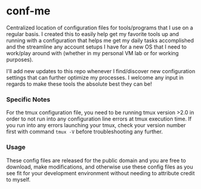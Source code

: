 # conf-me
Centralized location of configuration files for tools/programs that I use on a regular basis. I created this to easily help get my favorite tools up and running with a configuration that helps me get my daily tasks accomplished and the streamline any account setups I have for a new OS that I need to work/play around with (whether in my personal VM lab or for working purposes).

I'll add new updates to this repo whenever I find/discover new configuration settings that can further optimize my processes. I welcome any input in regards to make these tools the absolute best they can be!

### Specific Notes
For the tmux configuration file, you need to be running tmux version >2.0 in order to not run into any configuration line errors at tmux execution time. If you run into any errors launching your tmux, check your version number first with command `tmux -V` before troubleshooting any further. 

### Usage
These config files are released for the public domain and you are free to download, make modifications, and otherwise use these config files as you see fit for your development environment without needing to attribute credit to myself. 
